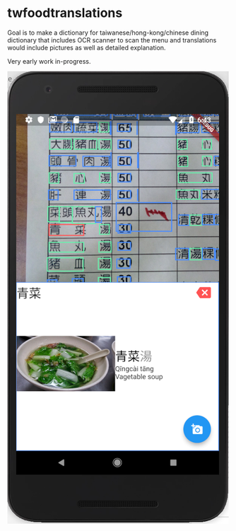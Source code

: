 # twfoodtranslations

Goal is to make a dictionary for taiwanese/hong-kong/chinese dining dictionary that includes OCR scanner to scan the menu and translations would include pictures as well as detailed explanation.

Very early work in-progress.

![](demo.png)